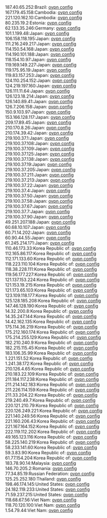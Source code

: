 187.40.65.252:Brazil: [ovpn config](vpn/187_40_65_252.ovpn)  
167.179.45.158:Cambodia: [ovpn config](vpn/167_179_45_158.ovpn)  
221.120.162.10:Cambodia: [ovpn config](vpn/221_120_162_10.ovpn)  
80.235.19.2:Estonia: [ovpn config](vpn/80_235_19_2.ovpn)  
62.133.35.246:Germany: [ovpn config](vpn/62_133_35_246.ovpn)  
101.1.199.48:Japan: [ovpn config](vpn/101_1_199_48.ovpn)  
106.158.118.195:Japan: [ovpn config](vpn/106_158_118_195.ovpn)  
111.216.249.217:Japan: [ovpn config](vpn/111_216_249_217.ovpn)  
114.150.54.168:Japan: [ovpn config](vpn/114_150_54_168.ovpn)  
114.190.101.188:Japan: [ovpn config](vpn/114_190_101_188.ovpn)  
118.154.10.97:Japan: [ovpn config](vpn/118_154_10_97.ovpn)  
119.169.149.227:Japan: [ovpn config](vpn/119_169_149_227.ovpn)  
119.175.95.19:Japan: [ovpn config](vpn/119_175_95_19.ovpn)  
119.83.157.253:Japan: [ovpn config](vpn/119_83_157_253.ovpn)  
124.110.254.152:Japan: [ovpn config](vpn/124_110_254_152.ovpn)  
124.219.197.160:Japan: [ovpn config](vpn/124_219_197_160.ovpn)  
126.111.11.64:Japan: [ovpn config](vpn/126_111_11_64.ovpn)  
126.123.18.214:Japan: [ovpn config](vpn/126_123_18_214.ovpn)  
126.140.89.41:Japan: [ovpn config](vpn/126_140_89_41.ovpn)  
126.7.206.158:Japan: [ovpn config](vpn/126_7_206_158.ovpn)  
150.9.103.97:Japan: [ovpn config](vpn/150_9_103_97.ovpn)  
153.166.128.117:Japan: [ovpn config](vpn/153_166_128_117.ovpn)  
209.17.89.45:Japan: [ovpn config](vpn/209_17_89_45.ovpn)  
210.170.8.26:Japan: [ovpn config](vpn/210_170_8_26.ovpn)  
210.174.39.42:Japan: [ovpn config](vpn/210_174_39_42.ovpn)  
219.100.37.1:Japan: [ovpn config](vpn/219_100_37_1.ovpn)  
219.100.37.108:Japan: [ovpn config](vpn/219_100_37_108.ovpn)  
219.100.37.109:Japan: [ovpn config](vpn/219_100_37_109.ovpn)  
219.100.37.125:Japan: [ovpn config](vpn/219_100_37_125.ovpn)  
219.100.37.138:Japan: [ovpn config](vpn/219_100_37_138.ovpn)  
219.100.37.19:Japan: [ovpn config](vpn/219_100_37_19.ovpn)  
219.100.37.205:Japan: [ovpn config](vpn/219_100_37_205.ovpn)  
219.100.37.211:Japan: [ovpn config](vpn/219_100_37_211.ovpn)  
219.100.37.213:Japan: [ovpn config](vpn/219_100_37_213.ovpn)  
219.100.37.22:Japan: [ovpn config](vpn/219_100_37_22.ovpn)  
219.100.37.4:Japan: [ovpn config](vpn/219_100_37_4.ovpn)  
219.100.37.50:Japan: [ovpn config](vpn/219_100_37_50.ovpn)  
219.100.37.58:Japan: [ovpn config](vpn/219_100_37_58.ovpn)  
219.100.37.67:Japan: [ovpn config](vpn/219_100_37_67.ovpn)  
219.100.37.7:Japan: [ovpn config](vpn/219_100_37_7.ovpn)  
219.100.37.90:Japan: [ovpn config](vpn/219_100_37_90.ovpn)  
49.251.207.188:Japan: [ovpn config](vpn/49_251_207_188.ovpn)  
60.68.10.107:Japan: [ovpn config](vpn/60_68_10_107.ovpn)  
60.71.14.202:Japan: [ovpn config](vpn/60_71_14_202.ovpn)  
60.90.44.55:Japan: [ovpn config](vpn/60_90_44_55.ovpn)  
61.245.214.171:Japan: [ovpn config](vpn/61_245_214_171.ovpn)  
110.46.173.33:Korea Republic of: [ovpn config](vpn/110_46_173_33.ovpn)  
112.165.86.117:Korea Republic of: [ovpn config](vpn/112_165_86_117.ovpn)  
112.171.133.60:Korea Republic of: [ovpn config](vpn/112_171_133_60.ovpn)  
118.223.110.104:Korea Republic of: [ovpn config](vpn/118_223_110_104.ovpn)  
118.38.228.111:Korea Republic of: [ovpn config](vpn/118_38_228_111.ovpn)  
119.56.177.227:Korea Republic of: [ovpn config](vpn/119_56_177_227.ovpn)  
121.137.153.224:Korea Republic of: [ovpn config](vpn/121_137_153_224.ovpn)  
121.153.19.215:Korea Republic of: [ovpn config](vpn/121_153_19_215.ovpn)  
121.173.65.103:Korea Republic of: [ovpn config](vpn/121_173_65_103.ovpn)  
123.109.118.177:Korea Republic of: [ovpn config](vpn/123_109_118_177.ovpn)  
125.128.185.208:Korea Republic of: [ovpn config](vpn/125_128_185_208.ovpn)  
147.46.128.190:Korea Republic of: [ovpn config](vpn/147_46_128_190.ovpn)  
14.32.200.8:Korea Republic of: [ovpn config](vpn/14_32_200_8.ovpn)  
14.35.247.144:Korea Republic of: [ovpn config](vpn/14_35_247_144.ovpn)  
14.42.162.135:Korea Republic of: [ovpn config](vpn/14_42_162_135.ovpn)  
175.114.36.219:Korea Republic of: [ovpn config](vpn/175_114_36_219.ovpn)  
175.212.160.174:Korea Republic of: [ovpn config](vpn/175_212_160_174.ovpn)  
175.214.255.129:Korea Republic of: [ovpn config](vpn/175_214_255_129.ovpn)  
182.210.240.9:Korea Republic of: [ovpn config](vpn/182_210_240_9.ovpn)  
182.215.115.45:Korea Republic of: [ovpn config](vpn/182_215_115_45.ovpn)  
183.106.35.99:Korea Republic of: [ovpn config](vpn/183_106_35_99.ovpn)  
1.221.151.52:Korea Republic of: [ovpn config](vpn/1_221_151_52.ovpn)  
1.241.38.172:Korea Republic of: [ovpn config](vpn/1_241_38_172.ovpn)  
210.126.4.65:Korea Republic of: [ovpn config](vpn/210_126_4_65.ovpn)  
210.183.22.109:Korea Republic of: [ovpn config](vpn/210_183_22_109.ovpn)  
211.184.117.238:Korea Republic of: [ovpn config](vpn/211_184_117_238.ovpn)  
211.214.142.183:Korea Republic of: [ovpn config](vpn/211_214_142_183.ovpn)  
211.226.114.159:Korea Republic of: [ovpn config](vpn/211_226_114_159.ovpn)  
211.33.204.22:Korea Republic of: [ovpn config](vpn/211_33_204_22.ovpn)  
219.240.49.7:Korea Republic of: [ovpn config](vpn/219_240_49_7.ovpn)  
220.121.210.79:Korea Republic of: [ovpn config](vpn/220_121_210_79.ovpn)  
220.126.249.221:Korea Republic of: [ovpn config](vpn/220_126_249_221.ovpn)  
221.140.249.56:Korea Republic of: [ovpn config](vpn/221_140_249_56.ovpn)  
221.160.206.43:Korea Republic of: [ovpn config](vpn/221_160_206_43.ovpn)  
221.167.164.152:Korea Republic of: [ovpn config](vpn/221_167_164_152.ovpn)  
222.119.112.202:Korea Republic of: [ovpn config](vpn/222_119_112_202.ovpn)  
49.165.123.116:Korea Republic of: [ovpn config](vpn/49_165_123_116.ovpn)  
58.225.140.219:Korea Republic of: [ovpn config](vpn/58_225_140_219.ovpn)  
58.233.141.60:Korea Republic of: [ovpn config](vpn/58_233_141_60.ovpn)  
59.3.83.90:Korea Republic of: [ovpn config](vpn/59_3_83_90.ovpn)  
61.77.154.204:Korea Republic of: [ovpn config](vpn/61_77_154_204.ovpn)  
183.78.90.14:Malaysia: [ovpn config](vpn/183_78_90_14.ovpn)  
146.70.205.2:Romania: [ovpn config](vpn/146_70_205_2.ovpn)  
77.34.85.19:Russian Federation: [ovpn config](vpn/77_34_85_19.ovpn)  
125.25.252.180:Thailand: [ovpn config](vpn/125_25_252_180.ovpn)  
198.46.174.145:United States: [ovpn config](vpn/198_46_174_145.ovpn)  
24.182.119.233:United States: [ovpn config](vpn/24_182_119_233.ovpn)  
71.59.237.215:United States: [ovpn config](vpn/71_59_237_215.ovpn)  
118.68.67.56:Viet Nam: [ovpn config](vpn/118_68_67_56.ovpn)  
118.70.120.100:Viet Nam: [ovpn config](vpn/118_70_120_100.ovpn)  
1.54.79.44:Viet Nam: [ovpn config](vpn/1_54_79_44.ovpn)  
